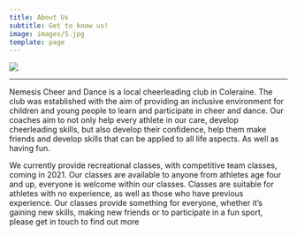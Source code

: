 ```yaml
---
title: About Us
subtitle: Get to know us!
image: images/5.jpg
template: page
---
```


<img src="images/about-us.jpg">

<hr>

Nemesis Cheer and Dance is a local cheerleading club in Coleraine. The club was established with the aim of providing an inclusive environment for children and young people to learn and participate in cheer and dance. Our coaches aim to not only help every athlete in our care, develop cheerleading skills, but also develop their confidence, help them make friends and develop skills that can be applied to all life aspects. As well as having fun.

We currently provide recreational classes, with competitive team classes, coming in 2021. Our classes are available to anyone from athletes age four and up, everyone is welcome within our classes. Classes are suitable for athletes with no experience, as well as those who have previous experience. Our classes provide something for everyone, whether it’s gaining new skills, making new friends or to participate in a fun sport, please  get in touch to find out more